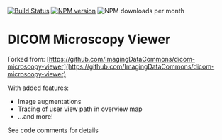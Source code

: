 [![Build Status](https://github.com/imagingdatacommons/dicom-microscopy-viewer/actions/workflows/run_unit_tests.yml/badge.svg)](https://github.com/imagingdatacommons/dicom-microscopy-viewer/actions)
[![NPM version](https://badge.fury.io/js/dicom-microscopy-viewer.svg)](http://badge.fury.io/js/dicom-microscopy-viewer)
![NPM downloads per month](https://img.shields.io/npm/dm/dicom-microscopy-viewer?color=blue)

# DICOM Microscopy Viewer

Forked from: [https://github.com/ImagingDataCommons/dicom-microscopy-viewer](https://github.com/ImagingDataCommons/dicom-microscopy-viewer)

With added features:

- Image augmentations
- Tracing of user view path in overview map
- ...and more!

See code comments for details
